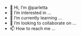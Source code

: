 - 👋 Hi, I’m @parletta
- 👀 I’m interested in ...
- 🌱 I’m currently learning ...
- 💞️ I’m looking to collaborate on ...
- 📫 How to reach me ...

<!---
parletta/parletta is a ✨ special ✨ repository because its `README.md` (this file) appears on your GitHub profile.
You can click the Preview link to take a look at your changes.
--->
